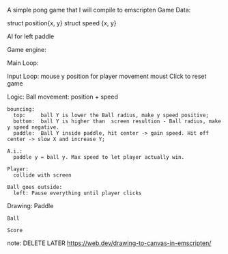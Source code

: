 A simple pong game that I will compile to emscripten
Game Data:

struct position{x, y}
struct speed {x, y}

AI for left paddle

Game engine:

Main Loop:
  
  Input Loop:
    mouse y position for player movement
    moust Click to reset game

  Logic:
    Ball movement: position + speed

    bouncing:
      top:     ball Y is lower the Ball radius, make y speed positive;
      bottom:  ball Y is higher than  screen resultion - Ball radius, make y speed negative.
      paddle:  Ball Y inside paddle, hit center -> gain speed. Hit off center -> slow X and increase Y;

    A.i.:
      paddle y = ball y. Max speed to let player actually win.

    Player:
      collide with screen

    Ball goes outside:
      left: Pause everything until player clicks

  Drawing:
    Paddle

    Ball

    Score


note:
DELETE LATER https://web.dev/drawing-to-canvas-in-emscripten/ 
